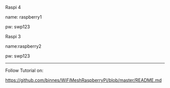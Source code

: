 Raspi 4 

name: raspberry1

pw: swp123

Raspi 3

name:raspberry2

pw: swp123

-----------------------------------------------------------------------------
Follow Tutorial on:

https://github.com/binnes/WiFiMeshRaspberryPi/blob/master/README.md
